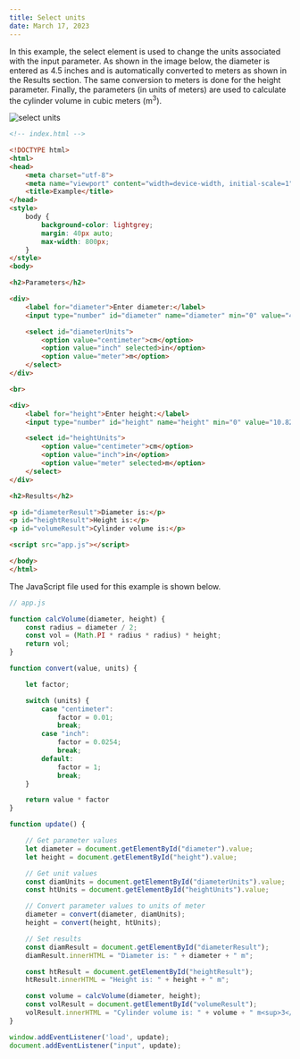 ```yaml
---
title: Select units
date: March 17, 2023
---
```


In this example, the select element is used to change the units associated with the input parameter. As shown in the image below, the diameter is entered as 4.5 inches and is automatically converted to meters as shown in the Results section. The same conversion to meters is done for the height parameter. Finally, the parameters (in units of meters) are used to calculate the cylinder volume in cubic meters (m<sup>3</sup>).

<img src="../images/select-units.png" style="max-width:400px;" alt="select units">

```html
<!-- index.html -->

<!DOCTYPE html>
<html>
<head>
    <meta charset="utf-8">
    <meta name="viewport" content="width=device-width, initial-scale=1">
    <title>Example</title>
</head>
<style>
    body {
        background-color: lightgrey;
        margin: 40px auto;
        max-width: 800px;
    }
</style>
<body>

<h2>Parameters</h2>

<div>
    <label for="diameter">Enter diameter:</label>
    <input type="number" id="diameter" name="diameter" min="0" value="4.5">

    <select id="diameterUnits">
        <option value="centimeter">cm</option>
        <option value="inch" selected>in</option>
        <option value="meter">m</option>
    </select>
</div>

<br>

<div>
    <label for="height">Enter height:</label>
    <input type="number" id="height" name="height" min="0" value="10.82">

    <select id="heightUnits">
        <option value="centimeter">cm</option>
        <option value="inch">in</option>
        <option value="meter" selected>m</option>
    </select>
</div>

<h2>Results</h2>

<p id="diameterResult">Diameter is:</p>
<p id="heightResult">Height is:</p>
<p id="volumeResult">Cylinder volume is:</p>

<script src="app.js"></script>

</body>
</html>
```

The JavaScript file used for this example is shown below.

```javascript
// app.js

function calcVolume(diameter, height) {
    const radius = diameter / 2;
    const vol = (Math.PI * radius * radius) * height;
    return vol;
}

function convert(value, units) {

    let factor;

    switch (units) {
        case "centimeter":
            factor = 0.01;
            break;
        case "inch":
            factor = 0.0254;
            break;
        default:
            factor = 1;
            break;
    }

    return value * factor
}

function update() {

    // Get parameter values
    let diameter = document.getElementById("diameter").value;
    let height = document.getElementById("height").value;

    // Get unit values
    const diamUnits = document.getElementById("diameterUnits").value;
    const htUnits = document.getElementById("heightUnits").value;

    // Convert parameter values to units of meter
    diameter = convert(diameter, diamUnits);
    height = convert(height, htUnits);

    // Set results
    const diamResult = document.getElementById("diameterResult");
    diamResult.innerHTML = "Diameter is: " + diameter + " m";

    const htResult = document.getElementById("heightResult");
    htResult.innerHTML = "Height is: " + height + " m";

    const volume = calcVolume(diameter, height);
    const volResult = document.getElementById("volumeResult");
    volResult.innerHTML = "Cylinder volume is: " + volume + " m<sup>3</sup>";
}

window.addEventListener('load', update);
document.addEventListener("input", update);
```
